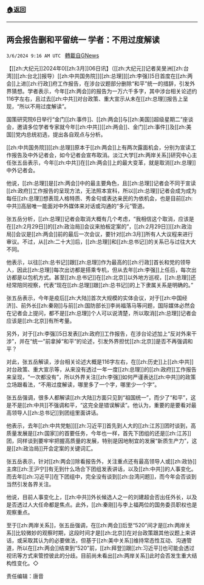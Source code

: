 ###  [:house:返回](README.md)
---


## 两会报告删和平留统一 学者：不用过度解读
`3/6/2024 9:16 AM UTC ` [轉載自GNews](https://gnews.org/articles/2370162)

【[[zh:大纪元]]2024年0[[zh:3月]]06日讯】（[[zh:大纪元]]记者吴旻洲[[zh:台湾]][[zh:台北]]报导）[[zh:中共国务院]][[zh:总理]][[zh:李强]]5日首度在[[zh:两会]]上进[[zh:行政]]府工作报告，在涉台议题部分删除“和平”统一的措辞，引发外界猜想。学者表示，今年[[zh:两会]]的报告为一万六千多字，其中涉台相关论述约116字左右，且过去[[zh:中共]]对台政策、重大宣示从未在[[zh:总理]]报告上呈现，“所以不用过度解读”。

国策研究院6日举行“金门[[zh:事件]]、[[zh:两会]]与[[zh:美国]]超级星期二”座谈会，邀请多位学者专家就今年[[zh:中共]][[zh:两会]]、金门[[zh:事件]]及[[zh:美国]]党内总统初选，提出各自观点与分析。

[[zh:中共国务院]][[zh:总理]]原本于[[zh:两会]]上有两次露面机会，分别为宣读工作报告及中外记者会，如今记者会宣布取消。淡江大学[[zh:两岸关系]]研究中心主任张五岳表示，今年[[zh:中共]]在[[zh:两会]]上的最大变革，就是取消[[zh:总理]]中外记者会。

他说，[[zh:总理]]是[[zh:两会]]中的最主要角色，且[[zh:总理]]记者会不同于宣读[[zh:政府]]工作报告的呈现方法，无法照本宣科，所以[[zh:总理]]记者会成为成为每任[[zh:总理]]想表现人格特质、秀金句或表达亲民的为依机会，也是目前[[zh:中共]]高层唯一能面对中外媒体来对话或沟通的“多元”管道。

张五岳分析，[[zh:总理]]记者会取消大概有几个考虑，“我相信这个取消，应该是在[[zh:2月29日]]的[[zh:政治局]]会议来拍板定案的”，[[zh:2月29日]][[zh:政治局]]会议是[[zh:两会]]前的最后一次会议，要针对[[zh:3月]]所有人大议程来进行审议。不过，从[[zh:二十大]]后，[[zh:总理]]和[[zh:总书记]]的关系已与过往大大不同。

他表示，以往[[zh:总书记]]跟[[zh:总理]]作为最高的[[zh:行政]]首长和党的领导人，因此[[zh:总理]]每次出访都是搭乘专机，但从去年[[zh:李强]]上任后，每次出访都是以包机方式。甚至[[zh:总书记]]在[[zh:北京]]以外地方巡视，[[zh:总理]]还经常陪同视察，代表“现在[[zh:总理]]跟[[zh:总书记]]的上下隶属关系是明确的。”

张五岳表示，今年是疫后[[zh:大陆]]首次大规模的实体会议，对于[[zh:中国经济]]、前外长[[zh:秦刚]]与前[[zh:国防部长]]李尚福落马等问题，国际媒体必然会在记者会上提问，都不是[[zh:总理]]个人可以说清楚，所以取消[[zh:总理]]记者会应该是[[zh:北京]]有所考量。

另外，对于[[zh:李强]]5日发表[[zh:政府]]工作报告，在涉台论述加上“反对外来干涉”，并在“统一”前拿掉“和平”的论述，引发外界担忧[[zh:北京]]是否不再强调和平？

对此，张五岳解读，涉台相关论述大概是116字左右，在[[zh:历史]]上[[zh:中共]]对台政策、重大宣示等，从来没有透过一年一度[[zh:总理]]的[[zh:政府]]工作报告来呈现，“一次都没有”，所以外界关注[[zh:李强]]如何严谨表达[[zh:中共]]的政策立场跟看法，“不用过度解读，哪里多了一个字，哪里少一个字”。

张五岳强调，很多人都解读[[zh:大陆]]方面只见到“祖国统一”，而少了“和平”，这是不是[[zh:中共]]不强调和平，“这完全是错误解读”。他认为，重要的是要看对最高领导人[[zh:总书记]]到团组里面讲话。

他表示，去年[[zh:中共党魁]][[zh:习近平]]首先到人大的[[zh:江苏]]团时谈到，高质量发展是[[zh:国家]]的首要任务，今年也一样，首先下团组的还是[[zh:江苏]]团，同样谈到要牢牢把握高质量的发展，特别是因地制宜的发展“新质生产力”，这是[[zh:政治局]]开会定案的关键词汇。

张五岳表示，针对[[zh:两会]]除看报告外，关注重点还有最高领导人或[[zh:政协]]主席[[zh:王沪宁]]有无到什么场合下团组发表讲话，以及[[zh:中共]]的人事变化。而去年[[zh:习近平]]在下团组中，完全没有谈到[[zh:台湾问题]]，而今年会否谈到当然引发各界关注。

他说，目前人事变化上，[[zh:中共]]外长候选人之一的刘建超会否出任外长，以及是否透过人大任命都是焦点。此外，[[zh:秦刚]]与李上福两位的国务委员职权也是观察重点。

至于[[zh:两岸关系]]，张五岳强调，在[[zh:两会]]后至“520”间才是[[zh:两岸关系]]比较微妙的观察时期，这段时间才是[[zh:北京]]在对台政策跟其他议题上来讲话，或采取其认为的必要做法，但基于[[zh:美中关系]]维持常态性互动、沟通管道，所以在[[zh:两会]]结束到“520”前，[[zh:拜登]]跟[[zh:习近平]]也可能会透过视讯等方式来管控彼此的分歧。目前尚未看出[[zh:两岸关系]]此时会否发生重大结构性变化。◇

责任编辑：唐音
